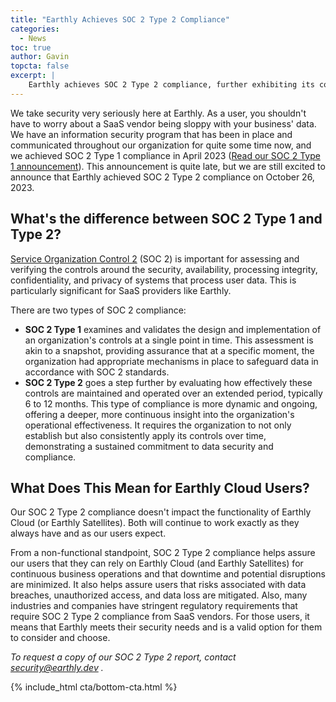 ```yaml
---
title: "Earthly Achieves SOC 2 Type 2 Compliance"
categories:
  - News
toc: true
author: Gavin
topcta: false
excerpt: |
    Earthly achieves SOC 2 Type 2 compliance, further exhibiting its commitment to data security and user trust in its SaaS offerings.
---
```


We take security very seriously here at Earthly. As a user, you shouldn't have to worry about a SaaS vendor being sloppy with your business' data. We have an information security program that has been in place and communicated throughout our organization for quite some time now, and we achieved SOC 2 Type 1 compliance in April 2023 ([Read our SOC 2 Type 1 announcement](https://earthly.dev/blog/soc-type-one/)). This announcement is quite late, but we are still excited to announce that Earthly achieved SOC 2 Type 2 compliance on October 26, 2023.

## What's the difference between SOC 2 Type 1 and Type 2?

[Service Organization Control 2](https://www.aicpa-cima.com/topic/audit-assurance/audit-and-assurance-greater-than-soc-2) (SOC 2) is important for assessing and verifying the controls around the security, availability, processing integrity, confidentiality, and privacy of systems that process user data. This is particularly significant for SaaS providers like Earthly.

There are two types of SOC 2 compliance:

* **SOC 2 Type 1** examines and validates the design and implementation of an organization's controls at a single point in time. This assessment is akin to a snapshot, providing assurance that at a specific moment, the organization had appropriate mechanisms in place to safeguard data in accordance with SOC 2 standards.
* **SOC 2 Type 2**  goes a step further by evaluating how effectively these controls are maintained and operated over an extended period, typically 6 to 12 months. This type of compliance is more dynamic and ongoing, offering a deeper, more continuous insight into the organization's operational effectiveness. It requires the organization to not only establish but also consistently apply its controls over time, demonstrating a sustained commitment to data security and compliance.

## What Does This Mean for Earthly Cloud Users?

Our SOC 2 Type 2 compliance doesn't impact the functionality of Earthly Cloud (or Earthly Satellites). Both will continue to work exactly as they always have and as our users expect.

From a non-functional standpoint, SOC 2 Type 2 compliance helps assure our users that they can rely on Earthly Cloud (and Earthly Satellites) for continuous business operations and that downtime and potential disruptions are minimized. It also helps assure users that risks associated with data breaches, unauthorized access, and data loss are mitigated. Also, many industries and companies have stringent regulatory requirements that require SOC 2 Type 2 compliance from SaaS vendors. For those users, it means that Earthly meets their security needs and is a valid option for them to consider and choose.

_To request a copy of our SOC 2 Type 2 report, contact [security@earthly.dev](mailto:security@earthly.dev) ._

{% include_html cta/bottom-cta.html %}
